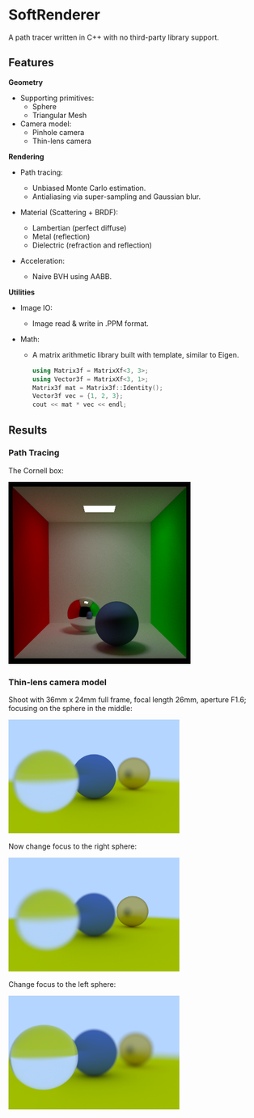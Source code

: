 # SoftRenderer

A path tracer written in C++ with no third-party library support.

## Features

**Geometry**

* Supporting primitives:
  * Sphere
  * Triangular Mesh
* Camera model: 
  * Pinhole camera
  * Thin-lens camera

**Rendering**

* Path tracing:
  * Unbiased Monte Carlo estimation.
  * Antialiasing via super-sampling and Gaussian blur.

* Material (Scattering + BRDF):
  * Lambertian (perfect diffuse)
  * Metal (reflection)
  * Dielectric (refraction and reflection)
* Acceleration:
  * Naive BVH using AABB.

**Utilities**

* Image IO:

  * Image read & write in .PPM format.

* Math:

  * A matrix arithmetic library built with template, similar to Eigen.

    ```C++
    using Matrix3f = MatrixXf<3, 3>;
    using Vector3f = MatrixXf<3, 1>;
    Matrix3f mat = Matrix3f::Identity();
    Vector3f vec = {1, 2, 3};
    cout << mat * vec << endl;
    ```

## Results

### Path Tracing

The Cornell box:

<img src="results\cornell_box.png" alt="cornell_box"  />

### Thin-lens camera model

Shoot with 36mm x 24mm full frame, focal length 26mm, aperture F1.6; focusing on the sphere in the middle:

<img src="results\thinlen_focus_mid.png" alt="thinlen_focus_mid" style="zoom: 33%;" />

Now change focus to the right sphere:

<img src="results\thinlen_focus_right.png" alt="thinlen_focus_right" style="zoom: 33%;" />

Change focus to the left sphere:

<img src="results\thinlen_focus_left.png" alt="thinlen_focus_left" style="zoom:33%;" />